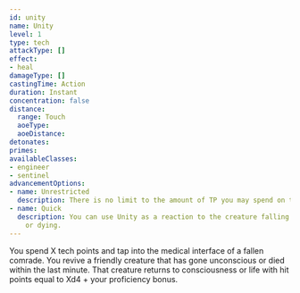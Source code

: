 ```yaml
---
id: unity
name: Unity
level: 1
type: tech
attackType: []
effect:
- heal
damageType: []
castingTime: Action
duration: Instant
concentration: false
distance:
  range: Touch
  aoeType: 
  aoeDistance: 
detonates: 
primes: 
availableClasses:
- engineer
- sentinel
advancementOptions:
- name: Unrestricted
  description: There is no limit to the amount of TP you may spend on this ability.
- name: Quick
  description: You can use Unity as a reaction to the creature falling unconscious
    or dying.
---
```

You spend X tech points and tap into the medical interface of a fallen comrade. You revive a friendly creature that has gone unconscious or died within the last minute. That creature returns to consciousness or life with hit points equal to Xd4 + your proficiency bonus.